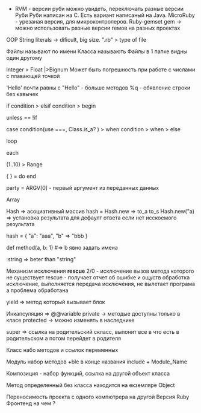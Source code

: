 - RVM - версии руби можно увидеть, переключать разные версии Руби
Руби написан на С.
Есть вариант написаный на Java. 
MicroRuby - урезаная версия, для микроконтролеров. 
Ruby-gemset
gem -> можно использовать разные версии гемов на разных проектах 

OOP
String literals -> dificult, big size.
".rb" > type of file

Файлы называют по имени Класса называють
Файлы в 1 папке видны один другому 

Integer > Float |>Bignum 
Может быть погрешность при работе с числами с плавающей точкой 

'Hello' почти равны с "Hello" - больше методов 
%q - обявление строки без кавычек

if condition > elsif condition > begin

unless == !if

case condition(use ===, Class.is_a? ) > when condition > when > else

loop 

each 

(1..10) > Range 

{ } = do end

party = ARGV[0] - первый аргумент из переданных данных 

Array 

Hash => асоциативный массив 
hash = Hash.new => to_a to_s
Hash.new("a) => установка результата для дефаулт ответа если нет исскоемого результата 

hash = {
	"a": "aaa", 
	"b" => "bbb
}

def method(a, b: 1) #=> b явно задать имена

:string => beter than "string" 

Механизм исключения **rescue** 
2/0 - исключение 
вызов метода которого не существует 
rescue - получает отчет об ошибке и ощуств обработка исключение, выполняется передача исключения, не вылетает програма а проблема обработана 

yield => метод который вызывает блок 

Инкапсуляция => @@variable 
private -> методые доступны только в класе 
protected -> можно изменять в наследнике 

super => ссылка на родительский скласс, выпонит все в что есть в родительском а потом перейдет в родителя

Класс набо методов и ссылок переменных

Модуль набор методов +ble в конце названия 
include + Module_Name 

Композиция - набор функций, ссылка на другой объект класса 

Метод определенный без класса находится на екземляре Object

Переносимость проекта с одного компютрера на другой 
Версия Ruby 
Фронтенд на чем ? 
